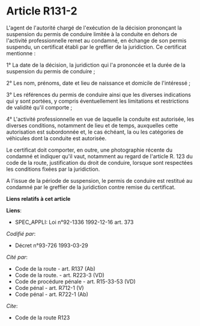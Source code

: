 # Article R131-2

L'agent de l'autorité chargé de l'exécution de la décision prononçant la suspension du permis de conduire limitée à la
conduite en dehors de l'activité professionnelle remet au condamné, en échange de son permis suspendu, un certificat établi
par le greffier de la juridiction. Ce certificat mentionne :

1° La date de la décision, la juridiction qui l'a prononcée et la durée de la suspension du permis de conduire ;

2° Les nom, prénoms, date et lieu de naissance et domicile de l'intéressé ;

3° Les références du permis de conduire ainsi que les diverses indications qui y sont portées, y compris éventuellement les
limitations et restrictions de validité qu'il comporte ;

4° L'activité professionnelle en vue de laquelle la conduite est autorisée, les diverses conditions, notamment de lieu et de
temps, auxquelles cette autorisation est subordonnée et, le cas échéant, la ou les catégories de véhicules dont la conduite
est autorisée.

Le certificat doit comporter, en outre, une photographie récente du condamné et indiquer qu'il vaut, notamment au regard de
l'article R. 123 du code de la route, justification du droit de conduire, lorsque sont respectées les conditions fixées par
la juridiction.

A l'issue de la période de suspension, le permis de conduire est restitué au condamné par le greffier de la juridiction
contre remise du certificat.

**Liens relatifs à cet article**

**Liens**:

  - SPEC_APPLI: Loi n°92-1336 1992-12-16 art. 373

_Codifié par_:

  - Décret n°93-726 1993-03-29

_Cité par_:

  - Code de la route - art. R137 (Ab)
  - Code de la route. - art. R223-3 (VD)
  - Code de procédure pénale - art. R15-33-53 (VD)
  - Code pénal - art. R712-1 (V)
  - Code pénal - art. R722-1 (Ab)

_Cite_:

  - Code de la route R123

